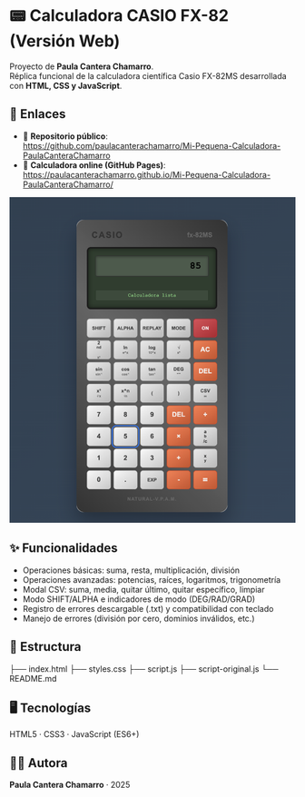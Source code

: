 # 📟 Calculadora CASIO FX-82 (Versión Web)

Proyecto de **Paula Cantera Chamarro**.  
Réplica funcional de la calculadora científica Casio FX-82MS desarrollada con **HTML, CSS y JavaScript**.

## 🚀 Enlaces
- 📂 **Repositorio público**:  
  https://github.com/paulacanterachamarro/Mi-Pequena-Calculadora-PaulaCanteraChamarro
- 🔗 **Calculadora online (GitHub Pages)**:  
  https://paulacanterachamarro.github.io/Mi-Pequena-Calculadora-PaulaCanteraChamarro/
  
![Vista previa](./Screenshot.png)


## ✨ Funcionalidades
- Operaciones básicas: suma, resta, multiplicación, división
- Operaciones avanzadas: potencias, raíces, logaritmos, trigonometría
- Modal CSV: suma, media, quitar último, quitar específico, limpiar
- Modo SHIFT/ALPHA e indicadores de modo (DEG/RAD/GRAD)
- Registro de errores descargable (.txt) y compatibilidad con teclado
- Manejo de errores (división por cero, dominios inválidos, etc.)

## 📂 Estructura
├── index.html
├── styles.css
├── script.js
├── script-original.js 
└── README.md

## 🖥️ Tecnologías
HTML5 · CSS3 · JavaScript (ES6+)

## 👩‍💻 Autora
**Paula Cantera Chamarro** · 2025

